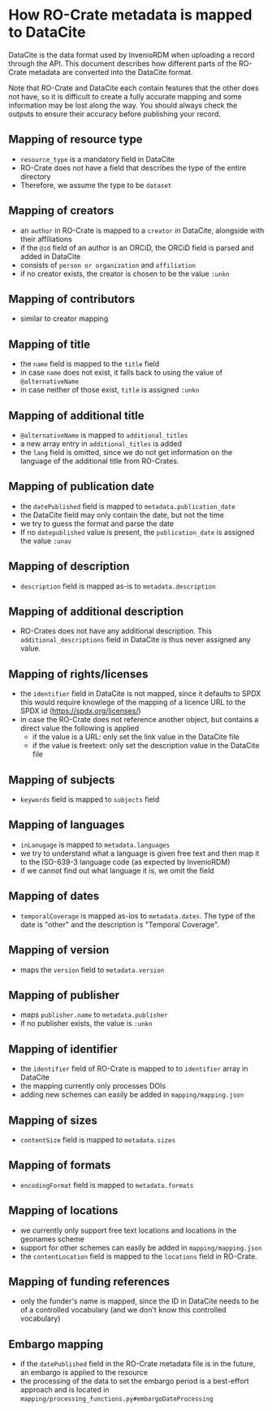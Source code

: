 # How RO-Crate metadata is mapped to DataCite

DataCite is the data format used by InvenioRDM when uploading a record through the API. This document describes how different parts of the RO-Crate metadata are converted into the DataCite format.

Note that RO-Crate and DataCite each contain features that the other does not have, so it is difficult to create a fully accurate mapping and some information may be lost along the way. You should always check the outputs to ensure their accuracy before publishing your record.

## Mapping of resource type

- `resource_type` is a mandatory field in DataCite
-  RO-Crate does not have a field that describes the type of the entire directory
-  Therefore, we assume the type to be `dataset`

## Mapping of creators

- an `author` in RO-Crate is mapped to a `creator` in DataCite, alongside with their affiliations
- if the `@id` field of an author is an ORCiD, the ORCiD field is parsed and added in DataCite
- consists of `person or organization` and `affiliation`
- if no creator exists, the creator is chosen to be the value `:unkn`

## Mapping of contributors

- similar to creator mapping

## Mapping of title

- the `name` field is mapped to the `title` field
- in case `name` does not exist, it falls back to using the value of `@alternativeName`
- in case neither of those exist, `title` is assigned `:unkn`

## Mapping of additional title 

- `@alternativeName` is mapped to `additional_titles`
- a new array entry in `additional_titles` is added
- the `lang` field is omitted, since we do not get information on the language of the additional title from RO-Crates.

## Mapping of publication date

- the `datePublished` field is mapped to `metadata.publication_date`
- the DataCite field may only contain the date, but not the time
- we try to guess the format and parse the date
- If no `datepublished` value is present, the `publication_date` is assigned the value `:unav`

## Mapping of description

- `description` field is mapped as-is to `metadata.description`

## Mapping of additional description

- RO-Crates does not have any additional description. This `additional_descriptions` field in DataCite is thus never assigned any value.

## Mapping of rights/licenses

- the `identifier` field in DataCite is not mapped, since it defaults to SPDX this would require knowlege of the mapping of a licence URL to the SPDX id (https://spdx.org/licenses/)
- in case the RO-Crate does not reference another object, but contains a direct value the following is applied
  - if the value is a URL: only set the link value in the DataCite file
  - if the value is freetext: only set the description value in the DataCite file

## Mapping of subjects

- `keywords` field is mapped to `subjects` field

## Mapping of languages

- `inLanugage` is mapped to `metadata.languages`
- we try to understand what a language is given free text and then map it to the ISO-639-3 language code (as expected by InvenioRDM)
- if we cannot find out what language it is, we omit the field

## Mapping of dates

- `temporalCoverage` is mapped as-ios to `metadata.dates`. The type of the date is "other" and the description is "Temporal Coverage".

## Mapping of version

- maps the `version` field to `metadata.version`

## Mapping of publisher

- maps `publisher.name` to `metadata.publisher`
- if no publisher exists, the value is `:unkn`

## Mapping of identifier

- the `identifier` field of RO-Crate is mapped to to `identifier` array in DataCite
- the mapping currently only processes DOIs
- adding new schemes can easily be added in `mapping/mapping.json` 

## Mapping of sizes

- `contentSize` field is mapped to `metadata.sizes`

## Mapping of formats

- `encodingFormat` field is mapped to `metadata.formats`

## Mapping of locations

- we currently only support free text locations and locations in the geonames scheme
- support for other schemes can easily be added in `mapping/mapping.json`
- the `contentLocation` field is mapped to the `locations` field in RO-Crate.

## Mapping of funding references

- only the funder's name is mapped, since the ID in DataCite needs to be of a controlled vocabulary (and we don't know this controlled vocabulary)

## Embargo mapping

- if the `datePublished` field in the RO-Crate metadata file is in the future, an embargo is applied to the resource
- the processing of the data to set the embargo period is a best-effort approach and is located in `mapping/processing_functions.py#embargoDateProcessing`
